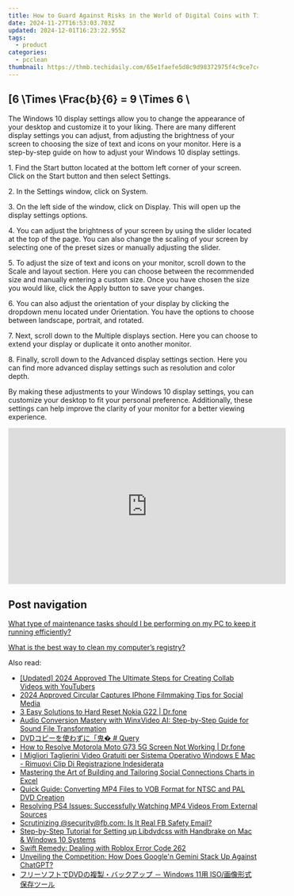 ```yaml
---
title: How to Guard Against Risks in the World of Digital Coins with Tips From YL Software
date: 2024-11-27T16:53:03.703Z
updated: 2024-12-01T16:23:22.955Z
tags:
  - product
categories:
  - pcclean
thumbnail: https://thmb.techidaily.com/65e1faefe5d8c9d98372975f4c9ce7cc4de93a99d55ba88c99cb9cdaa749d8eb.jpg
---
```


## \[6 \Times \Frac{b}{6} = 9 \Times 6 \

The Windows 10 display settings allow you to change the appearance of your desktop and customize it to your liking. There are many different display settings you can adjust, from adjusting the brightness of your screen to choosing the size of text and icons on your monitor. Here is a step-by-step guide on how to adjust your Windows 10 display settings. 

1\. Find the Start button located at the bottom left corner of your screen. Click on the Start button and then select Settings.

2\. In the Settings window, click on System.

3\. On the left side of the window, click on Display. This will open up the display settings options. 

4\. You can adjust the brightness of your screen by using the slider located at the top of the page. You can also change the scaling of your screen by selecting one of the preset sizes or manually adjusting the slider.

5\. To adjust the size of text and icons on your monitor, scroll down to the Scale and layout section. Here you can choose between the recommended size and manually entering a custom size. Once you have chosen the size you would like, click the Apply button to save your changes.

6\. You can also adjust the orientation of your display by clicking the dropdown menu located under Orientation. You have the options to choose between landscape, portrait, and rotated.

7\. Next, scroll down to the Multiple displays section. Here you can choose to extend your display or duplicate it onto another monitor.

8\. Finally, scroll down to the Advanced display settings section. Here you can find more advanced display settings such as resolution and color depth. 

By making these adjustments to your Windows 10 display settings, you can customize your desktop to fit your personal preference. Additionally, these settings can help improve the clarity of your monitor for a better viewing experience.

<!-- affiliate ads begin -->
<iframe width="560" height="315" src="https://www.youtube.com/embed/szUqw4TLvWs?si=srv1OeLOe579gLwj" title="YouTube video player" frameborder="0" allow="accelerometer; autoplay; clipboard-write; encrypted-media; gyroscope; picture-in-picture; web-share" referrerpolicy="strict-origin-when-cross-origin" allowfullscreen></iframe>
<!-- affiliate ads end -->

## Post navigation

[What type of maintenance tasks should I be performing on my PC to keep it running efficiently?](https://tools.techidaily.com/pcclean/products/)

[What is the best way to clean my computer’s registry?](https://tools.techidaily.com/pcclean/products/)

<ins class="adsbygoogle"
     style="display:block"
     data-ad-format="autorelaxed"
     data-ad-client="ca-pub-7571918770474297"
     data-ad-slot="1223367746"></ins>

<ins class="adsbygoogle"
     style="display:block"
     data-ad-client="ca-pub-7571918770474297"
     data-ad-slot="8358498916"
     data-ad-format="auto"
     data-full-width-responsive="true"></ins>

<span class="atpl-alsoreadstyle">Also read:</span>
<div><ul>
<li><a href="https://youtube-webster.techidaily.com/ed-2024-approved-the-ultimate-steps-for-creating-collab-videos-with-youtubers/"><u>[Updated] 2024 Approved The Ultimate Steps for Creating Collab Videos with YouTubers</u></a></li>
<li><a href="https://facebook-videos.techidaily.com/2024-approved-circular-captures-iphone-filmmaking-tips-for-social-media/"><u>2024 Approved Circular Captures IPhone Filmmaking Tips for Social Media</u></a></li>
<li><a href="https://phone-solutions.techidaily.com/3-easy-solutions-to-hard-reset-nokia-g22-drfone-by-drfone-reset-android-reset-android/"><u>3 Easy Solutions to Hard Reset Nokia G22 | Dr.fone</u></a></li>
<li><a href="https://discover-awesome.techidaily.com/audio-conversion-mastery-with-winxvideo-ai-step-by-step-guide-for-sound-file-transformation/"><u>Audio Conversion Mastery with WinxVideo AI: Step-by-Step Guide for Sound File Transformation</u></a></li>
<li><a href="https://discover-awesome.techidaily.com/dvd-query/"><u>DVDコピーを使わずに「鬼� # Query</u></a></li>
<li><a href="https://fix-guide.techidaily.com/how-to-resolve-motorola-moto-g73-5g-screen-not-working-drfone-by-drfone-fix-android-problems-fix-android-problems/"><u>How to Resolve Motorola Moto G73 5G Screen Not Working | Dr.fone</u></a></li>
<li><a href="https://discover-awesome.techidaily.com/i-migliori-taglierini-video-gratuiti-per-sistema-operativo-windows-e-mac-rimuovi-clip-di-registrazione-indesiderata/"><u>I Migliori Taglierini Video Gratuiti per Sistema Operativo Windows E Mac - Rimuovi Clip Di Registrazione Indesiderata</u></a></li>
<li><a href="https://win-dash.techidaily.com/mastering-the-art-of-building-and-tailoring-social-connections-charts-in-excel/"><u>Mastering the Art of Building and Tailoring Social Connections Charts in Excel</u></a></li>
<li><a href="https://discover-awesome.techidaily.com/quick-guide-converting-mp4-files-to-vob-format-for-ntsc-and-pal-dvd-creation/"><u>Quick Guide: Converting MP4 Files to VOB Format for NTSC and PAL DVD Creation</u></a></li>
<li><a href="https://discover-awesome.techidaily.com/resolving-ps4-issues-successfully-watching-mp4-videos-from-external-sources/"><u>Resolving PS4 Issues: Successfully Watching MP4 Videos From External Sources</u></a></li>
<li><a href="https://facebook.techidaily.com/scrutinizing-securityfbcom-is-it-real-fb-safety-email/"><u>Scrutinizing @security@fb.com: Is It Real FB Safety Email?</u></a></li>
<li><a href="https://discover-awesome.techidaily.com/step-by-step-tutorial-for-setting-up-libdvdcss-with-handbrake-on-mac-and-windows-10-systems/"><u>Step-by-Step Tutorial for Setting up Libdvdcss with Handbrake on Mac & Windows 10 Systems</u></a></li>
<li><a href="https://win11-tips.techidaily.com/swift-remedy-dealing-with-roblox-error-code-262/"><u>Swift Remedy: Dealing with Roblox Error Code 262</u></a></li>
<li><a href="https://tech-haven.techidaily.com/unveiling-the-competition-how-does-googlen-gemini-stack-up-against-chatgpt/"><u>Unveiling the Competition: How Does Google'n Gemini Stack Up Against ChatGPT?</u></a></li>
<li><a href="https://discover-awesome.techidaily.com/dvd-windows-11-iso/"><u>フリーソフトでDVDの複製・バックアップ － Windows 11用 ISO/画像形式保存ツール</u></a></li>
</ul></div>

